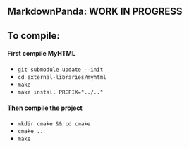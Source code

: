 MarkdownPanda: WORK IN PROGRESS
-------------------------------

## To compile:

#### First compile MyHTML

- `git submodule update --init`
- `cd external-libraries/myhtml`
- `make`
- `make install PREFIX="../.."`

#### Then compile the project

- `mkdir cmake && cd cmake`
- `cmake ..`
- `make`




